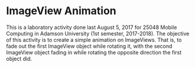 # ImageView Animation #

This is a laboratory activity done last August 5, 2017 for 25048 Mobile Computing in Adamson University (1st semester, 2017-2018). The objective of this activity is to create a simple animation on ImageViews.
That is, to fade out the first ImageView object while rotating it, with the second ImageView object fading in while rotating the opposite direction the first object did.